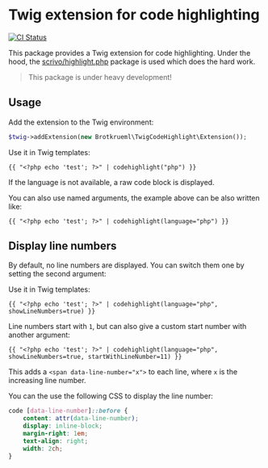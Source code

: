 # Twig extension for code highlighting

[![CI Status](https://github.com/brotkrueml/schema/workflows/CI/badge.svg?branch=main)](https://github.com/brotkrueml/schema/actions?query=workflow%3ACI)

This package provides a Twig extension for code highlighting. Under the hood, the
[scrivo/highlight.php](https://github.com/scrivo/highlight.php) package is used
which does the hard work.

> This package is under heavy development!

## Usage

Add the extension to the Twig environment:

```php
$twig->addExtension(new Brotkrueml\TwigCodeHighlight\Extension());
```

Use it in Twig templates:
```twig
{{ "<?php echo 'test'; ?>" | codehighlight("php") }}
```

If the language is not available, a raw code block is displayed.

You can also use named arguments, the example above can be also written like:

```twig
{{ "<?php echo 'test'; ?>" | codehighlight(language="php") }}
```


Display line numbers
--------------------

By default, no line numbers are displayed. You can switch them one by setting the second argument:

Use it in Twig templates:
```twig
{{ "<?php echo 'test'; ?>" | codehighlight(language="php", showLineNumbers=true) }}
```

Line numbers start with `1`, but can also give a custom start number with another argument:

```twig
{{ "<?php echo 'test'; ?>" | codehighlight(language="php", showLineNumbers=true, startWithLineNumber=11) }}
```

This adds a `<span data-line-number="x">` to each line, where `x` is the increasing line number.

You can the use the following CSS to display the line number:

```css
code [data-line-number]::before {
    content: attr(data-line-number);
    display: inline-block;
    margin-right: 1em;
    text-align: right;
    width: 2ch;
}
```
